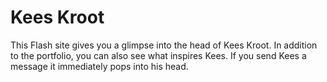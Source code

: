 <!--
  id: 2181
  slug: kees-kroot
  type: fortpolio
  categories: front end, 3D, backend
  tags: 3D, CMS, HTML, XML, ActionScript, cool shit, Flash
  clients: Pool Worldwide
  collaboration: Krijn van Noordwijk
  prizes: FWA
  thumbnail: krootLoop.gif
  image: kees3.jpg
  images: keesfwa.jpg, kees.jpg, kees0.jpg, kees1.jpg, kees2.jpg, kees3.jpg, kees4.jpg, kees5.jpg
  inCv: false
  inPortfolio: true
  dateFrom: 2009-03-01
  dateTo: 2009-04-01
-->

# Kees Kroot

This Flash site gives you a glimpse into the head of Kees Kroot. In addition to the portfolio, you can also see what inspires Kees. If you send Kees a message it immediately pops into his head.
